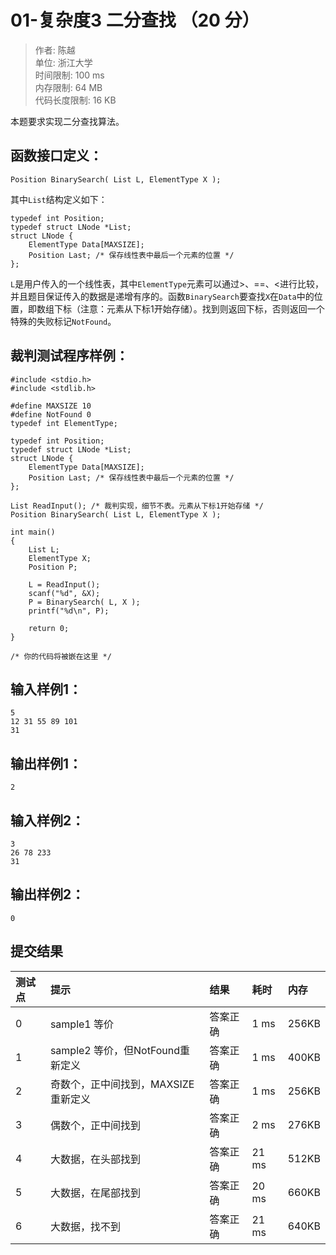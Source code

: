 01-复杂度3 二分查找 （20 分）
==
>作者: 陈越<br>
单位: 浙江大学<br>
时间限制: 100 ms<br>
内存限制: 64 MB<br>
代码长度限制: 16 KB

本题要求实现二分查找算法。

函数接口定义：
--
```
Position BinarySearch( List L, ElementType X );
```
其中`List`结构定义如下：
```
typedef int Position;
typedef struct LNode *List;
struct LNode {
    ElementType Data[MAXSIZE];
    Position Last; /* 保存线性表中最后一个元素的位置 */
};
```
`L`是用户传入的一个线性表，其中`ElementType`元素可以通过>、==、<进行比较，并且题目保证传入的数据是递增有序的。函数`BinarySearch`要查找`X`在`Data`中的位置，即数组下标（注意：元素从下标1开始存储）。找到则返回下标，否则返回一个特殊的失败标记`NotFound`。

裁判测试程序样例：
--
```
#include <stdio.h>
#include <stdlib.h>

#define MAXSIZE 10
#define NotFound 0
typedef int ElementType;

typedef int Position;
typedef struct LNode *List;
struct LNode {
    ElementType Data[MAXSIZE];
    Position Last; /* 保存线性表中最后一个元素的位置 */
};

List ReadInput(); /* 裁判实现，细节不表。元素从下标1开始存储 */
Position BinarySearch( List L, ElementType X );

int main()
{
    List L;
    ElementType X;
    Position P;

    L = ReadInput();
    scanf("%d", &X);
    P = BinarySearch( L, X );
    printf("%d\n", P);

    return 0;
}

/* 你的代码将被嵌在这里 */
```
输入样例1：
--
```
5
12 31 55 89 101
31
```
输出样例1：
--
```
2
```
输入样例2：
--
```
3
26 78 233
31
```
输出样例2：
--
```
0
```
提交结果
--
|测试点|提示|结果|耗时|内存|
|:---|:---|:---|:---|:---|
|0|sample1 等价|答案正确|1 ms|256KB|
|1|sample2 等价，但NotFound重新定义|答案正确|1 ms|400KB|
|2|奇数个，正中间找到，MAXSIZE重新定义|答案正确|1 ms|256KB|
|3|偶数个，正中间找到|答案正确|2 ms|276KB|
|4|大数据，在头部找到|答案正确|21 ms|512KB|
|5|大数据，在尾部找到|答案正确|20 ms|660KB|
|6|大数据，找不到|答案正确|21 ms|640KB|